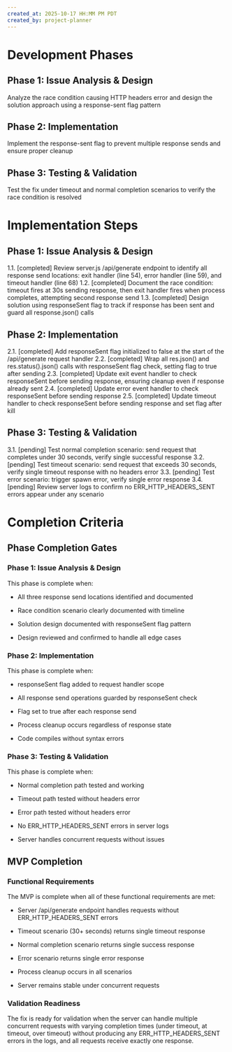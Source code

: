```yaml
---
created_at: 2025-10-17 HH:MM PM PDT
created_by: project-planner
---
```


<!-- SECTION:START:PHASES -->

# Development Phases

## Phase 1: Issue Analysis & Design
Analyze the race condition causing HTTP headers error and design the solution approach using a response-sent flag pattern

## Phase 2: Implementation
Implement the response-sent flag to prevent multiple response sends and ensure proper cleanup

## Phase 3: Testing & Validation
Test the fix under timeout and normal completion scenarios to verify the race condition is resolved

<!-- SECTION:END:PHASES -->

<!-- SECTION:START:IMPLEMENTATION_STEPS -->


# Implementation Steps

## Phase 1: Issue Analysis & Design

1.1. [completed] Review server.js /api/generate endpoint to identify all response send locations: exit handler (line 54), error handler (line 59), and timeout handler (line 68)
1.2. [completed] Document the race condition: timeout fires at 30s sending response, then exit handler fires when process completes, attempting second response send
1.3. [completed] Design solution using responseSent flag to track if response has been sent and guard all response.json() calls

## Phase 2: Implementation

2.1. [completed] Add responseSent flag initialized to false at the start of the /api/generate request handler
2.2. [completed] Wrap all res.json() and res.status().json() calls with responseSent flag check, setting flag to true after sending
2.3. [completed] Update exit event handler to check responseSent before sending response, ensuring cleanup even if response already sent
2.4. [completed] Update error event handler to check responseSent before sending response
2.5. [completed] Update timeout handler to check responseSent before sending response and set flag after kill

## Phase 3: Testing & Validation

3.1. [pending] Test normal completion scenario: send request that completes under 30 seconds, verify single successful response
3.2. [pending] Test timeout scenario: send request that exceeds 30 seconds, verify single timeout response with no headers error
3.3. [pending] Test error scenario: trigger spawn error, verify single error response
3.4. [pending] Review server logs to confirm no ERR_HTTP_HEADERS_SENT errors appear under any scenario


<!-- SECTION:END:IMPLEMENTATION_STEPS -->

<!-- SECTION:START:COMPLETION_CRITERIA -->

# Completion Criteria

## Phase Completion Gates

### Phase 1: Issue Analysis & Design
This phase is complete when:

- All three response send locations identified and documented

- Race condition scenario clearly documented with timeline

- Solution design documented with responseSent flag pattern

- Design reviewed and confirmed to handle all edge cases

### Phase 2: Implementation
This phase is complete when:

- responseSent flag added to request handler scope

- All response send operations guarded by responseSent check

- Flag set to true after each response send

- Process cleanup occurs regardless of response state

- Code compiles without syntax errors

### Phase 3: Testing & Validation
This phase is complete when:

- Normal completion path tested and working

- Timeout path tested without headers error

- Error path tested without headers error

- No ERR_HTTP_HEADERS_SENT errors in server logs

- Server handles concurrent requests without issues

## MVP Completion

### Functional Requirements

The MVP is complete when all of these functional requirements are met:

- Server /api/generate endpoint handles requests without ERR_HTTP_HEADERS_SENT errors

- Timeout scenario (30+ seconds) returns single timeout response

- Normal completion scenario returns single success response

- Error scenario returns single error response

- Process cleanup occurs in all scenarios

- Server remains stable under concurrent requests

### Validation Readiness

The fix is ready for validation when the server can handle multiple concurrent requests with varying completion times (under timeout, at timeout, over timeout) without producing any ERR_HTTP_HEADERS_SENT errors in the logs, and all requests receive exactly one response.

<!-- SECTION:END:COMPLETION_CRITERIA -->